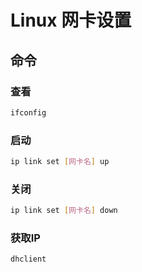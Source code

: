 <!--
 * @Description: 
 * @Version: 1.0
 * @Author: DaLao
 * @Email:  
 * @Date: 2022-07-03 18:55:10
 * @LastEditors: dalao
 * @LastEditTime: 2023-04-05 16:30:18
-->

# Linux 网卡设置

## 命令

### 查看

```sh
ifconfig
```

### 启动

```sh
ip link set [网卡名] up
```

### 关闭

```sh
ip link set [网卡名] down
```

### 获取IP

```sh
dhclient
```
